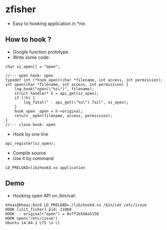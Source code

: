 # zfisher

* Easy to hooking application in *nix

## How to hook ?
* Google function prototype
* Write some code:
```
char sz_open[] = "open";

//--- open hook: open
typedef int (*hook_open)(char *filename, int access, int permission);
int open(char *filename, int access, int permission) {
	log_hook("open(\"%s\")", filename);
	struct handler* h = api_get(sz_open);
	if (!h) {
		log_fatal(" - api_get(\"%s\") fail", sz_open);
	}
	hook_open _open = h->original;
	return _open(filename, access, permission);
}
//--- close hook: open
```
* Hook by one line
```
api_register(sz_open);
```
* Compile source
* Use it by command
```
LD_PRELOAD=libzhookd.so application
```

## Demo
* Hooking open API on /bin/cat:
```
khoai@khoai:bin$ LD_PRELOAD=./libzhookd.so /bin/cat /etc/issue
HOOK [init_fisher] pid: 21060
HOOK  - original("open") = 0x7f1b5b8a5150
HOOK open("/etc/issue")
Ubuntu 14.04.1 LTS \n \l
```
